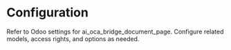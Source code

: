 # Configuration

Refer to Odoo settings for ai_oca_bridge_document_page. Configure related models, access rights, and options as needed.
